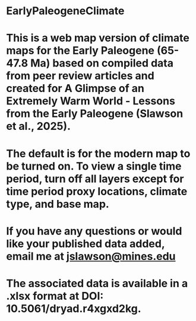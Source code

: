# EarlyPaleogeneClimate
# This is a web map version of climate maps for the Early Paleogene (65-47.8 Ma) based on compiled data from peer review articles and created for A Glimpse of an Extremely Warm World - Lessons from the Early Paleogene (Slawson et al., 2025).
# The default is for the modern map to be turned on. To view a single time period, turn off all layers except for time period proxy locations, climate type, and base map. 
# If you have any questions or would like your published data added, email me at jslawson@mines.edu
# The associated data is available in a .xlsx format at DOI: 10.5061/dryad.r4xgxd2kg.
